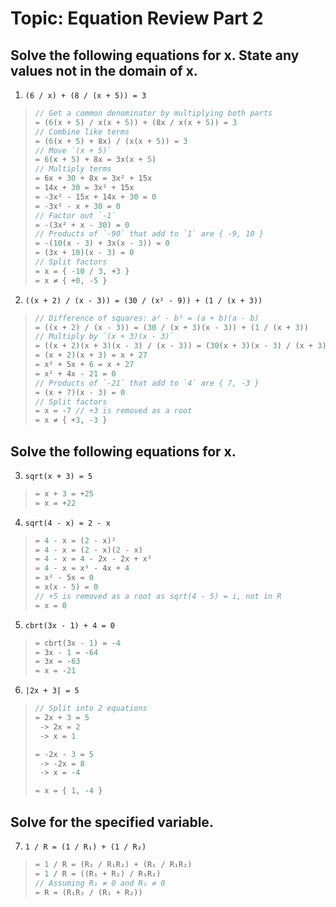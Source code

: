 # Topic: Equation Review Part 2

## Solve the following equations for x. State any values not in the domain of x.

1. `(6 / x) + (8 / (x + 5)) = 3`
> ```rs
> // Get a common denominator by multiplying both parts
> = (6(x + 5) / x(x + 5)) + (8x / x(x + 5)) = 3
> // Combine like terms
> = (6(x + 5) + 8x) / (x(x + 5)) = 3
> // Move `(x + 5)`
> = 6(x + 5) + 8x = 3x(x + 5)
> // Multiply terms
> = 6x + 30 + 8x = 3x² + 15x
> = 14x + 30 = 3x² + 15x
> = -3x² - 15x + 14x + 30 = 0
> = -3x² - x + 30 = 0
> // Factor out `-1`
> = -(3x² + x - 30) = 0
> // Products of `-90` that add to `1` are { -9, 10 }
> = -(10(x - 3) + 3x(x - 3)) = 0
> = (3x + 10)(x - 3) = 0
> // Split factors
> = x = { -10 / 3, +3 }
> = x ≠ { +0, -5 }
> ```

2. `((x + 2) / (x - 3)) = (30 / (x² - 9)) + (1 / (x + 3))`
> ```rs
> // Difference of squares: a² - b² = (a + b)(a - b)
> = ((x + 2) / (x - 3)) = (30 / (x + 3)(x - 3)) + (1 / (x + 3))
> // Multiply by `(x + 3)(x - 3)`
> = ((x + 2)(x + 3)(x - 3) / (x - 3)) = (30(x + 3)(x - 3) / (x + 3)(x - 3)) + (1(x + 3)(x - 3) / (x + 3))
> = (x + 2)(x + 3) = x + 27
> = x² + 5x + 6 = x + 27
> = x² + 4x - 21 = 0
> // Products of `-21` that add to `4` are { 7, -3 }
> = (x + 7)(x - 3) = 0
> // Split factors
> = x = -7 // +3 is removed as a root
> = x ≠ { +3, -3 }
> ```

## Solve the following equations for x.

3. `sqrt(x + 3) = 5`
> ```rs
> = x + 3 = +25
> = x = +22
> ```

4. `sqrt(4 - x) = 2 - x`
> ```rs
> = 4 - x = (2 - x)²
> = 4 - x = (2 - x)(2 - x)
> = 4 - x = 4 - 2x - 2x + x²
> = 4 - x = x² - 4x + 4 
> = x² - 5x = 0
> = x(x - 5) = 0
> // +5 is removed as a root as sqrt(4 - 5) = i, not in R
> = x = 0
> ```

5. `cbrt(3x - 1) + 4 = 0`
> ```rs
> = cbrt(3x - 1) = -4
> = 3x - 1 = -64
> = 3x = -63
> = x = -21
> ```

6. `|2x + 3| = 5`
> ```rs
> // Split into 2 equations
> = 2x + 3 = 5
>  -> 2x = 2
>  -> x = 1
> 
> = -2x - 3 = 5
>  -> -2x = 8
>  -> x = -4
>
> = x = { 1, -4 }
> ```

## Solve for the specified variable.

7. `1 / R = (1 / R₁) + (1 / R₂)`
> ```rs
> = 1 / R = (R₂ / R₁R₂) + (R₁ / R₁R₂)
> = 1 / R = ((R₁ + R₂) / R₁R₂)
> // Assuming R₁ ≠ 0 and R₂ ≠ 0
> = R = (R₁R₂ / (R₁ + R₂))
> ```
